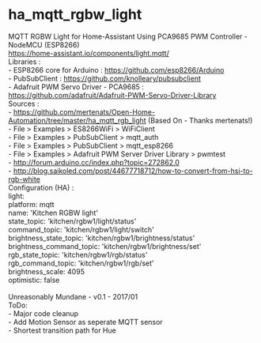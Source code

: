 # ha_mqtt_rgbw_light
   MQTT RGBW Light for Home-Assistant Using PCA9685 PWM Controller - NodeMCU (ESP8266)<br>
   https://home-assistant.io/components/light.mqtt/<br>
   Libraries :<br>
    - ESP8266 core for Arduino : https://github.com/esp8266/Arduino<br>
    - PubSubClient : https://github.com/knolleary/pubsubclient<br>
    - Adafruit PWM Servo Driver - PCA9685 : https://github.com/adafruit/Adafruit-PWM-Servo-Driver-Library<br>
   Sources :<br>
    - https://github.com/mertenats/Open-Home-Automation/tree/master/ha_mqtt_rgb_light (Based On - Thanks mertenats!)<br>
    - File > Examples > ES8266WiFi > WiFiClient<br>
    - File > Examples > PubSubClient > mqtt_auth<br>
    - File > Examples > PubSubClient > mqtt_esp8266<br>
    - File > Examples > Adafruit PWM Server Driver Library > pwmtest<br>
    - http://forum.arduino.cc/index.php?topic=272862.0<br>
    - http://blog.saikoled.com/post/44677718712/how-to-convert-from-hsi-to-rgb-white<br>
   Configuration (HA) : <br>
    light:<br>
      platform: mqtt<br>
      name: 'Kitchen RGBW light'<br>
      state_topic: 'kitchen/rgbw1/light/status'<br>
      command_topic: 'kitchen/rgbw1/light/switch'<br>
      brightness_state_topic: 'kitchen/rgbw1/brightness/status'<br>
      brightness_command_topic: 'kitchen/rgbw1/brightness/set'<br>
      rgb_state_topic: 'kitchen/rgbw1/rgb/status'<br>
      rgb_command_topic: 'kitchen/rgbw1/rgb/set'<br>
      brightness_scale: 4095<br>
      optimistic: false<br>
      <br>
   Unreasonably Mundane - v0.1 - 2017/01<br>
   ToDo:<br>
      - Major code cleanup<br>
      - Add Motion Sensor as seperate MQTT sensor<br>
      - Shortest transition path for Hue<br>
